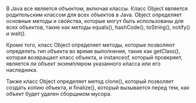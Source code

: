 В Java все является объектом, включая классы. Класс Object является родительским классом для всех объектов в Java.
Object определяет основные методы и свойства, которые могут быть использованы для всех объектов, такие как методы
equals(), hashCode(), toString(), notify() и wait().

Кроме того, класс Object определяет методы, которые позволяют определять тип объекта во время выполнения, такие как
getClass(), которая возвращает класс объекта, и instanceof, который проверяет, является ли объект экземпляром указанного
класса или его наследника.

Также класс Object определяет метод clone(), который позволяет создать копию объекта, и finalize(), который вызывается
перед тем, как объект будет удален сборщиком мусора.